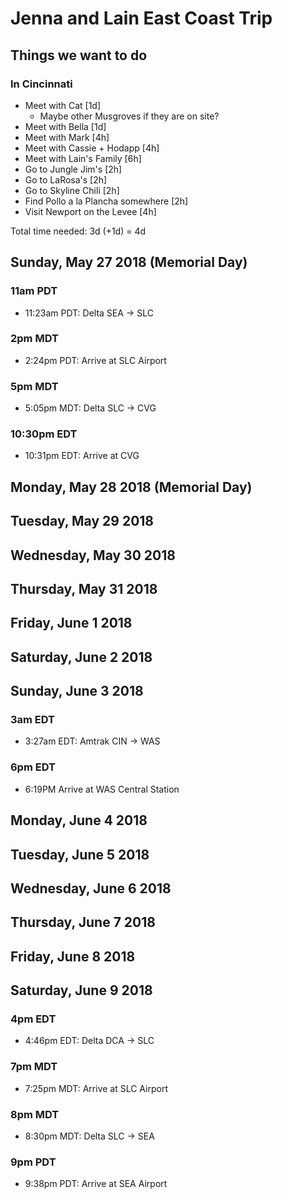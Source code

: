 # Jenna and Lain East Coast Trip
## Things we want to do
### In Cincinnati
- Meet with Cat [1d]
   - Maybe other Musgroves if they are on site?
- Meet with Bella [1d]
- Meet with Mark [4h]
- Meet with Cassie + Hodapp [4h]
- Meet with Lain's Family [6h]
- Go to Jungle Jim's [2h]
- Go to LaRosa's [2h]
- Go to Skyline Chili [2h]
- Find Pollo a la Plancha somewhere [2h]
- Visit Newport on the Levee [4h]

Total time needed: 3d (+1d) = 4d

## Sunday, May 27 2018 (Memorial Day)
### 11am PDT
- 11:23am PDT: Delta SEA -> SLC
### 2pm MDT
- 2:24pm PDT: Arrive at SLC Airport
### 5pm MDT
- 5:05pm MDT: Delta SLC -> CVG
### 10:30pm EDT
- 10:31pm EDT: Arrive at CVG

## Monday, May 28 2018 (Memorial Day)
## Tuesday, May 29 2018
## Wednesday, May 30 2018
## Thursday, May 31 2018
## Friday, June 1 2018
## Saturday, June 2 2018
## Sunday, June 3 2018
### 3am EDT
- 3:27am EDT: Amtrak CIN -> WAS
### 6pm EDT
- 6:19PM Arrive at WAS Central Station

## Monday, June 4 2018
## Tuesday, June 5 2018
## Wednesday, June 6 2018
## Thursday, June 7 2018
## Friday, June 8 2018
## Saturday, June 9 2018
### 4pm EDT
- 4:46pm EDT: Delta DCA -> SLC
### 7pm MDT
- 7:25pm MDT: Arrive at SLC Airport
### 8pm MDT
- 8:30pm MDT: Delta SLC -> SEA
### 9pm PDT
- 9:38pm PDT: Arrive at SEA Airport

